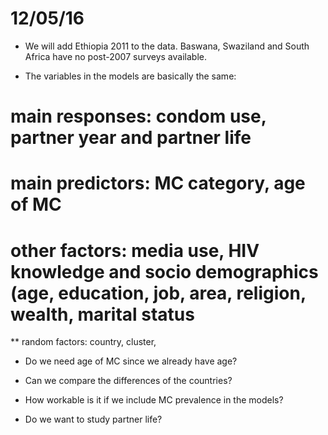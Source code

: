 12/05/16
========

* We will add Ethiopia 2011 to the data.  Baswana, Swaziland and South Africa have no post-2007 surveys available.

* The variables in the models are basically the same:  

# main responses:  condom use, partner year and partner life

# main predictors: MC category, age of MC

# other factors:  media use, HIV knowledge and socio demographics (age, education, job, area, religion, wealth, marital status

** random factors:  country, cluster, 

* Do we need age of MC since we already have age?

* Can we compare the differences of the countries?  

* How workable is it if we include MC prevalence in the models?

* Do we want to study partner life?

